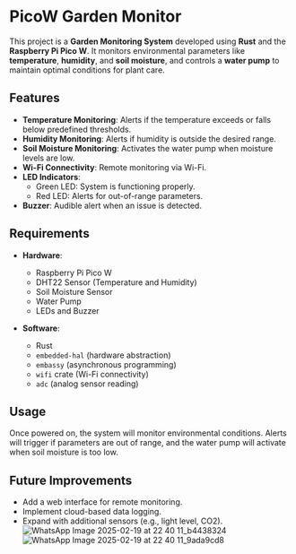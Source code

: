 # PicoW Garden Monitor

This project is a **Garden Monitoring System** developed using **Rust** and the **Raspberry Pi Pico W**. It monitors environmental parameters like **temperature**, **humidity**, and **soil moisture**, and controls a **water pump** to maintain optimal conditions for plant care.

## Features

- **Temperature Monitoring**: Alerts if the temperature exceeds or falls below predefined thresholds.
- **Humidity Monitoring**: Alerts if humidity is outside the desired range.
- **Soil Moisture Monitoring**: Activates the water pump when moisture levels are low.
- **Wi-Fi Connectivity**: Remote monitoring via Wi-Fi.
- **LED Indicators**: 
  - Green LED: System is functioning properly.
  - Red LED: Alerts for out-of-range parameters.
- **Buzzer**: Audible alert when an issue is detected.

## Requirements

- **Hardware**:
  - Raspberry Pi Pico W
  - DHT22 Sensor (Temperature and Humidity)
  - Soil Moisture Sensor
  - Water Pump
  - LEDs and Buzzer

- **Software**:
  - Rust
  - `embedded-hal` (hardware abstraction)
  - `embassy` (asynchronous programming)
  - `wifi` crate (Wi-Fi connectivity)
  - `adc` (analog sensor reading)

## Usage

Once powered on, the system will monitor environmental conditions. Alerts will trigger if parameters are out of range, and the water pump will activate when soil moisture is too low.

## Future Improvements

- Add a web interface for remote monitoring.
- Implement cloud-based data logging.
- Expand with additional sensors (e.g., light level, CO2).
![WhatsApp Image 2025-02-19 at 22 40 11_b4438324](https://github.com/user-attachments/assets/8419b835-edf1-481b-ac52-26ac22e1edf9)
![WhatsApp Image 2025-02-19 at 22 40 11_9ada9cd8](https://github.com/user-attachments/assets/c19a465e-daab-4e76-b059-fe39bc37b277)

